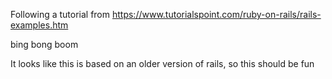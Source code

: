 Following a tutorial from https://www.tutorialspoint.com/ruby-on-rails/rails-examples.htm

bing bong boom

It looks like this is based on an older version of rails, so this should be fun